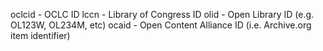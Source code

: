 oclcid - OCLC ID
lccn - Library of Congress ID
olid - Open Library ID (e.g. OL123W, OL234M, etc)
ocaid - Open Content Alliance ID (i.e. Archive.org item identifier)